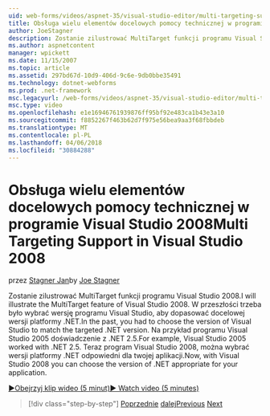 ```yaml
---
uid: web-forms/videos/aspnet-35/visual-studio-editor/multi-targeting-support-in-visual-studio-2008
title: Obsługa wielu elementów docelowych pomocy technicznej w programie Visual Studio 2008 | Dokumentacja firmy Microsoft
author: JoeStagner
description: Zostanie zilustrować MultiTarget funkcji programu Visual Studio 2008. W przeszłości była wybierz wersję programu Visual Studio, aby dopasować docelowe versi .NET...
ms.author: aspnetcontent
manager: wpickett
ms.date: 11/15/2007
ms.topic: article
ms.assetid: 297bd67d-10d9-406d-9c6e-9db0bbe35491
ms.technology: dotnet-webforms
ms.prod: .net-framework
msc.legacyurl: /web-forms/videos/aspnet-35/visual-studio-editor/multi-targeting-support-in-visual-studio-2008
msc.type: video
ms.openlocfilehash: e1e16946761939876ff95bf92e483ca1b43e3a10
ms.sourcegitcommit: f8852267f463b62d7f975e56bea9aa3f68fbbdeb
ms.translationtype: MT
ms.contentlocale: pl-PL
ms.lasthandoff: 04/06/2018
ms.locfileid: "30884288"
---
```

<a name="multi-targeting-support-in-visual-studio-2008"></a><span data-ttu-id="3dd0a-104">Obsługa wielu elementów docelowych pomocy technicznej w programie Visual Studio 2008</span><span class="sxs-lookup"><span data-stu-id="3dd0a-104">Multi Targeting Support in Visual Studio 2008</span></span>
====================
<span data-ttu-id="3dd0a-105">przez [Stagner Jan](https://github.com/JoeStagner)</span><span class="sxs-lookup"><span data-stu-id="3dd0a-105">by [Joe Stagner](https://github.com/JoeStagner)</span></span>

<span data-ttu-id="3dd0a-106">Zostanie zilustrować MultiTarget funkcji programu Visual Studio 2008.</span><span class="sxs-lookup"><span data-stu-id="3dd0a-106">I will illustrate the MultiTarget feature of Visual Studio 2008.</span></span> <span data-ttu-id="3dd0a-107">W przeszłości trzeba było wybrać wersję programu Visual Studio, aby dopasować docelowej wersji platformy .NET.</span><span class="sxs-lookup"><span data-stu-id="3dd0a-107">In the past, you had to choose the version of Visual Studio to match the targeted .NET version.</span></span> <span data-ttu-id="3dd0a-108">Na przykład programu Visual Studio 2005 doświadczenie z .NET 2.5.</span><span class="sxs-lookup"><span data-stu-id="3dd0a-108">For example, Visual Studio 2005 worked with .NET 2.5.</span></span> <span data-ttu-id="3dd0a-109">Teraz program Visual Studio 2008, można wybrać wersji platformy .NET odpowiedni dla twojej aplikacji.</span><span class="sxs-lookup"><span data-stu-id="3dd0a-109">Now, with Visual Studio 2008 you can choose the version of .NET appropriate for your application.</span></span>

[<span data-ttu-id="3dd0a-110">&#9654;Obejrzyj klip wideo (5 minut)</span><span class="sxs-lookup"><span data-stu-id="3dd0a-110">&#9654; Watch video (5 minutes)</span></span>](https://channel9.msdn.com/Blogs/ASP-NET-Site-Videos/multi-targeting-support-in-visual-studio-2008)

> [!div class="step-by-step"]
> <span data-ttu-id="3dd0a-111">[Poprzednie](javascript-debugging-in-visual-studio-2008.md)
> [dalej](intellisense-for-jscript-and-aspnet-ajax.md)</span><span class="sxs-lookup"><span data-stu-id="3dd0a-111">[Previous](javascript-debugging-in-visual-studio-2008.md)
[Next](intellisense-for-jscript-and-aspnet-ajax.md)</span></span>
